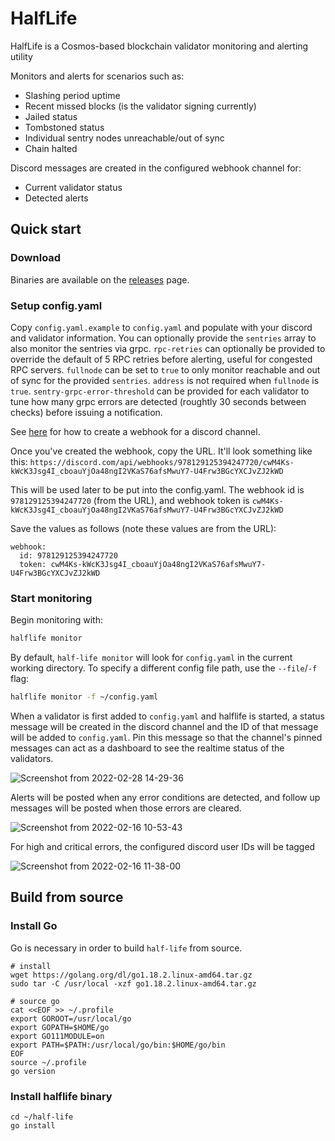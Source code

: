 # HalfLife

HalfLife is a Cosmos-based blockchain validator monitoring and alerting utility

Monitors and alerts for scenarios such as:
- Slashing period uptime
- Recent missed blocks (is the validator signing currently)
- Jailed status
- Tombstoned status
- Individual sentry nodes unreachable/out of sync
- Chain halted

Discord messages are created in the configured webhook channel for:
- Current validator status
- Detected alerts

## Quick start

### Download

Binaries are available on the [releases](https://github.com/strangelove-ventures/half-life/releases) page.

### Setup config.yaml

Copy `config.yaml.example` to `config.yaml` and populate with your discord and validator information. 
You can optionally provide the `sentries` array to also monitor the sentries via grpc.
`rpc-retries` can optionally be provided to override the default of 5 RPC retries before alerting, useful for congested RPC servers.
`fullnode` can be set to `true` to only monitor reachable and out of sync for the provided `sentries`. `address` is not required when `fullnode` is `true`.
`sentry-grpc-error-threshold` can be provided for each validator to tune how many grpc errors are detected (roughtly 30 seconds between checks) before issuing a notification.

See [here](https://support.discord.com/hc/en-us/articles/228383668-Intro-to-Webhooks) for how to create a webhook for a discord channel.

Once you've created the webhook, copy the URL. It'll look something like this: `https://discord.com/api/webhooks/978129125394247720/cwM4Ks-kWcK3Jsg4I_cboauYjOa48ngI2VKaS76afsMwuY7-U4Frw3BGcYXCJvZJ2kWD`

This will be used later to be put into the config.yaml. The webhook id is `978129125394247720` (from the URL), and webhook token is `cwM4Ks-kWcK3Jsg4I_cboauYjOa48ngI2VKaS76afsMwuY7-U4Frw3BGcYXCJvZJ2kWD`

Save the values as follows (note these values are from the URL):
```yml:
webhook:
  id: 978129125394247720
  token: cwM4Ks-kWcK3Jsg4I_cboauYjOa48ngI2VKaS76afsMwuY7-U4Frw3BGcYXCJvZJ2kWD
```

### Start monitoring

Begin monitoring with:

```bash
halflife monitor
```

By default, `half-life monitor` will look for `config.yaml` in the current working directory. To specify a different config file path, use the `--file`/`-f` flag:

```bash
halflife monitor -f ~/config.yaml
```

When a validator is first added to `config.yaml` and halflife is started, a status message will be created in the discord channel and the ID of that message will be added to `config.yaml`. Pin this message so that the channel's pinned messages can act as a dashboard to see the realtime status of the validators.

![Screenshot from 2022-02-28 14-29-36](https://user-images.githubusercontent.com/6722152/156061805-330d1c76-acfa-4089-b327-f35f686fa0e7.png)

Alerts will be posted when any error conditions are detected, and follow up messages will be posted when those errors are cleared.

![Screenshot from 2022-02-16 10-53-43](https://user-images.githubusercontent.com/6722152/154326098-12aa787f-389e-4abf-af56-93918090ddc1.png)

For high and critical errors, the configured discord user IDs will be tagged

![Screenshot from 2022-02-16 11-38-00](https://user-images.githubusercontent.com/6722152/154333667-af823075-73fc-4d41-97ce-40432f3450ac.png)

## Build from source

### Install Go

Go is necessary in order to build `half-life` from source.

```
# install
wget https://golang.org/dl/go1.18.2.linux-amd64.tar.gz
sudo tar -C /usr/local -xzf go1.18.2.linux-amd64.tar.gz

# source go
cat <<EOF >> ~/.profile
export GOROOT=/usr/local/go
export GOPATH=$HOME/go
export GO111MODULE=on
export PATH=$PATH:/usr/local/go/bin:$HOME/go/bin
EOF
source ~/.profile
go version
```

### Install halflife binary

```
cd ~/half-life
go install
```
